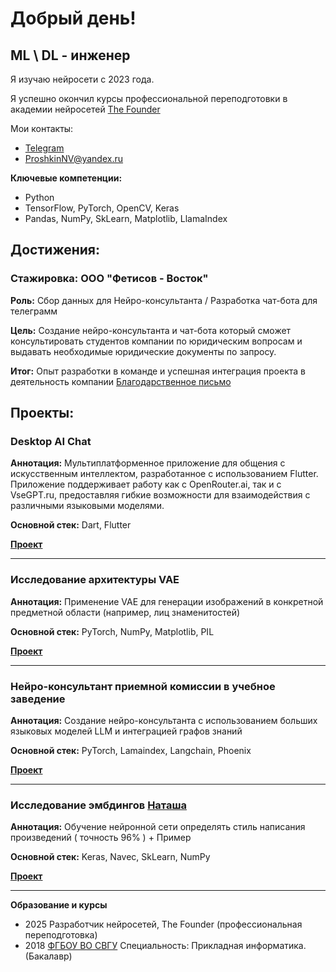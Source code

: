 # Добрый день!


## ML \ DL - инженер

Я изучаю нейросети с 2023 года.

Я успешно окончил курсы профессиональной переподготовки в академии нейросетей [The Founder](https://academy.the-founder.ru/)


Мои контакты:


* [Telegram](https://t.me/Nikolai0000011)
* [ProshkinNV@yandex.ru](mailto:ProshkinNV@yandex.ru)


**Ключевые компетенции:**
* Python
* TensorFlow, PyTorch, OpenCV, Keras
* Pandas, NumPy, SkLearn, Matplotlib, LlamaIndex


## Достижения:
### Стажировка: ООО "Фетисов - Восток"

**Роль:** Сбор данных для Нейро-консультанта  / Разработка чат-бота для телеграмм


**Цель:** Создание нейро-консультанта и чат-бота который сможет консультировать студентов компании по юридическим вопросам и выдавать необходимые юридические документы по запросу.


**Итог:** Опыт разработки в команде и успешная интеграция проекта в деятельность компании [Благодарственное письмо](https://storage.yandexcloud.net/preview/photo_5197217273964784104_y.jpg)

## Проекты:

### Desktop AI Chat
**Аннотация:** Мультиплатформенное приложение для общения с искусственным интеллектом, разработанное с использованием Flutter. Приложение поддерживает работу как с OpenRouter.ai, так и с VseGPT.ru, предоставляя гибкие возможности для взаимодействия с различными языковыми моделями.


**Основной стек:** Dart, Flutter


[**Проект**](https://github.com/ProshkinNV/Desktop_AI_Chat)
___
### Исследование архитектуры VAE
**Аннотация:** Применение VAE для генерации изображений в конкретной предметной области (например, лиц знаменитостей)


**Основной стек:**  PyTorch, NumPy, Matplotlib, PIL


[**Проект**](https://github.com/ProshkinNV/Image/blob/main/VAE%20Generation%20%E2%84%964.ipynb)

____
### Нейро-консультант приемной комиссии в учебное заведение
**Аннотация:** Создание нейро-консультанта с использованием больших языковых моделей LLM и интеграцией графов знаний 


**Основной стек:** PyTorch, Lamaindex, Langchain, Phoenix


[**Проект**](https://github.com/ProshkinNV/Neuroconsultant/blob/main/Practical_work_%E2%80%9CNeuroconsultant%E2%80%9D_ipynb_.ipynb)

____
### Исследование эмбдингов [Наташа](https://natasha.github.io/navec/) 
**Аннотация:** Обучение нейронной сети определять стиль написания произведений ( точность 96% ) + Пример


**Основной стек:** Keras, Navec, SkLearn, NumPy


[**Проект**](https://github.com/ProshkinNV/Text/blob/main/GitHub_Poets_%E2%84%961.ipynb)

____

**Образование и курсы**


* 2025 Разработчик нейросетей, The Founder (профессиональная переподготовка)
* 2018 [ФГБОУ ВО СВГУ](https://www.svgu.ru/) Специальность: Прикладная информатика. (Бакалавр)
